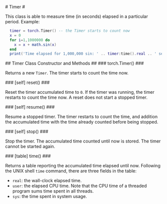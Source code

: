<a name="torch.Timer.dok"/>
# Timer #

This class is able to measure time (in seconds) elapsed in a particular period. Example:
```lua
  timer = torch.Timer() -- the Timer starts to count now
  x = 0
  for i=1,1000000 do
    x = x + math.sin(x)
  end
  print('Time elapsed for 1,000,000 sin: ' .. timer:time().real .. ' seconds')
```

<a name="torch.Timer"/>
## Timer Class Constructor and Methods ##

<a name="torch.Timer"/>
### torch.Timer() ###

Returns a new `Timer`. The timer starts to count the time now.

<a name="torch.Timer.reset"/>
### [self] reset() ###

Reset the timer accumulated time to `0`. If the timer was running, the timer
restarts to count the time now. A reset does not start a stopped timer.

<a name="torch.Timer.resume"/>
### [self] resume() ###

Resume a stopped timer. The timer restarts to count the time, and addition
the accumulated time with the time already counted before being stopped.

<a name="torch.Timer.stop"/>
### [self] stop() ###

Stop the timer. The accumulated time counted until now is stored.  The timer cannot be started again.

<a name="torch.Timer.time"/>
### [table] time() ###

Returns a table reporting the accumulated time elapsed until now. Following the UNIX shell `time` command,
there are three fields in the table:
  * `real`: the wall-clock elapsed time.
  * `user`: the elapsed CPU time. Note that the CPU time of a threaded program sums time spent in all threads.
  * `sys`: the time spent in system usage.

